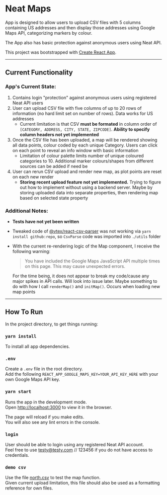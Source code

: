 # Neat Maps

App is designed to allow users to upload CSV files with 5 columns containing US addresses and then display those addresses using Google Maps API, categorizing markers by colour.

The App also has basic protection against anonymous users using Neat API.

This project was bootstrapped with [Create React App](https://github.com/facebook/create-react-app).

---

## Current Functionality

### App's Current State:<br>

1. Contains login "protection" against anonymous users using registered Neat API users
2. User can upload CSV file with five columns of up to 20 rows of information (no hard limit set on number of rows). Data works for US addresses
   - Current limitation is that CSV **must be formated** in column order of `[CATEGORY, ADDRESS, CITY, STATE, ZIPCODE]`. **Ability to specify column headers not yet implemented**
3. Once the CSV file has been uploaded, a map will be rendered showing all data points, colour coded by each unique Category. Users can click on each point to reveal an info window with basic information
   - Limitation of colour palette limits number of unique coloured categories to 10. Additional marker colours/shapes from different sources can be added if need be
4. User can rerun CSV upload and render new map, as plot points are reset on each new render
   - **Storing recent upload feature not yet implemented.** Trying to figure out how to implement without using a backend server. Maybe by storing uploaded data into separate properties, then rendering map based on selected state property

### Additional Notes:

- **Tests have not yet been written**
- Tweaked code of [@vtex/react-csv-parser](https://github.com/oleung4/react-csv-parse) was not working via `yarn install github:repo`, so `CsvParse` code was imported into `./utils` folder
- With the current re-rendering logic of the Map component, I receive the following warning:

  > You have included the Google Maps JavaScript API multiple times on this page. This may cause unexpected errors.

  For the time being, it does not appear to break my code/cause any major spikes in API calls. Will look into issue later. Maybe something to do with how I call `renderMap()` and `initMap()`. Occurs when loading new map points

---

## How To Run

In the project directory, to get things running:

### `yarn install`

To install all app dependencies.

### `.env`

Create a `.env` file in the root directory.<br>
Add the following `REACT_APP_GOOGLE_MAPS_KEY=YOUR_API_KEY_HERE` with your own Google Maps API key.

### `yarn start`

Runs the app in the development mode.<br>
Open [http://localhost:3000](http://localhost:3000) to view it in the browser.

The page will reload if you make edits.<br>
You will also see any lint errors in the console.

### `login`

User should be able to login using any registered Neat API account.<br>
Feel free to use testy@testy.com // 123456 if you do not have access to credentials.

### `demo csv`

Use the file [north.csv](./north.csv) to test the map function.<br>
Given current upload limitation, this file should also be used as a formatting reference for own files.
